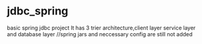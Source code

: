 # jdbc_spring
basic spring jdbc project
It has 3 trier architecture,client layer service layer  and database layer
//spring jars and neccessary config are still not added
